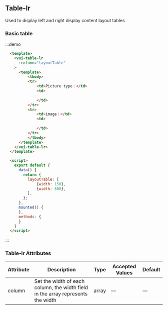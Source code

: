 

## Table-lr 

Used to display left and right display content layout tables

### Basic table


:::demo 
```html
  <template>
    <vui-table-lr
      :column="layoutTable"
    >
      <template>
          <tbody>
          <tr>
              <td>Picture type：</td>
              <td>
                  
              </td>
          </tr>
          <tr>
              <td>image：</td>
              <td>
                  
              </td>
          </tr>
          </tbody>
      </template>
    </vui-table-lr>
  </template>

  <script>
    export default {
      data() {
        return {
          layoutTable: [
              {width: 150},
              {width: 800},
          ],
        };
      },
      mounted() {
      },
      methods: {
      }
    }
  </script>
```
:::










### Table-lr Attributes
| Attribute      | Description          | Type      | Accepted Values       | Default  |
|---------- |-------------- |---------- |--------------------------------  |-------- |
| column | Set the width of each column, the width field in the array represents the width | array | — | — |



